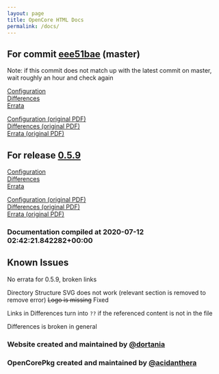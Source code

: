 ```yaml
---
layout: page
title: OpenCore HTML Docs
permalink: /docs/
---
```

## For commit [eee51bae](https://github.com/acidanthera/OpenCorePkg/tree/eee51bae932b5a366351e994ea2a1909c46c3ebf) (master)

Note: if this commit does not match up with the latest commit on master, wait roughly an hour and check again

[Configuration](latest/Configuration.html)
<br>
[Differences](latest/Differences.html)
<br>
[Errata](latest/Errata.html)

[Configuration (original PDF)](https://github.com/acidanthera/OpenCorePkg/blob/eee51bae932b5a366351e994ea2a1909c46c3ebf/Docs/Configuration.pdf)
<br>
[Differences (original PDF)](https://github.com/acidanthera/OpenCorePkg/blob/eee51bae932b5a366351e994ea2a1909c46c3ebf/Docs/Differences/Differences.pdf)
<br>
[Errata (original PDF)](https://github.com/acidanthera/OpenCorePkg/blob/eee51bae932b5a366351e994ea2a1909c46c3ebf/Docs/Errata/Errata.pdf)

## For release [0.5.9](https://github.com/acidanthera/OpenCorePkg/tree/0.5.9)

[Configuration](release/Configuration.html)
<br>
[Differences](release/Differences.html)
<br>
[Errata](release/Errata.html)

[Configuration (original PDF)](https://github.com/acidanthera/OpenCorePkg/blob/0.5.9/Docs/Configuration.pdf)
<br>
[Differences (original PDF)](https://github.com/acidanthera/OpenCorePkg/blob/0.5.9/Docs/Differences/Differences.pdf)
<br>
[Errata (original PDF)](https://github.com/acidanthera/OpenCorePkg/blob/0.5.9/Docs/Errata/Errata.pdf)

### Documentation compiled at 2020-07-12 02:42:21.842282+00:00

## Known Issues

No errata for 0.5.9, broken links

Directory Structure SVG does not work (relevant section is removed to remove error)
~~Logo is missing~~ Fixed

Links in Differences turn into `??` if the referenced content is not in the file

Differences is broken in general

### Website created and maintained by [@dortania](https://github.com/dortania)

### OpenCorePkg created and maintained by [@acidanthera](https://github.com/acidanthera)
